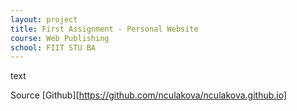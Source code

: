 ```yaml
---
layout: project
title: First Assignment - Personal Website
course: Web Publishing
school: FIIT STU BA
---
```

text

Source [Github][https://github.com/nculakova/nculakova.github.io]
